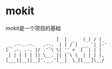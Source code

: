 # mokit
mokit是一个项目的基础

```                   __        _   _    
                   [  |  _   (_) / |_  
 _ .--..--.   .--.  | | / ]  __ `| |-' 
[ `.-. .-. |/ .'`\ \| '' <  [  | | |   
 | | | | | || \__. || |`\ \  | | | |,  
[___||__||__]'.__.'[__|  \_][___]\__/ 

```